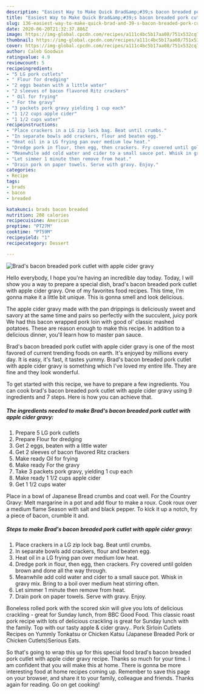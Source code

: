 ```yaml
---
description: "Easiest Way to Make Quick Brad&amp;#39;s bacon breaded pork cutlet with apple cider gravy"
title: "Easiest Way to Make Quick Brad&amp;#39;s bacon breaded pork cutlet with apple cider gravy"
slug: 136-easiest-way-to-make-quick-brad-and-39-s-bacon-breaded-pork-cutlet-with-apple-cider-gravy
date: 2020-06-20T21:32:37.886Z
image: https://img-global.cpcdn.com/recipes/a111c4bc5b17aa08/751x532cq70/brads-bacon-breaded-pork-cutlet-with-apple-cider-gravy-recipe-main-photo.jpg
thumbnail: https://img-global.cpcdn.com/recipes/a111c4bc5b17aa08/751x532cq70/brads-bacon-breaded-pork-cutlet-with-apple-cider-gravy-recipe-main-photo.jpg
cover: https://img-global.cpcdn.com/recipes/a111c4bc5b17aa08/751x532cq70/brads-bacon-breaded-pork-cutlet-with-apple-cider-gravy-recipe-main-photo.jpg
author: Caleb Goodwin
ratingvalue: 4.9
reviewcount: 5
recipeingredient:
- "5 LG pork cutlets"
- " Flour for dredging"
- "2 eggs beaten with a little water"
- "2 sleeves of bacon flavored Ritz crackers"
- " Oil for frying"
- " For the gravy"
- "3 packets pork gravy yielding 1 cup each"
- "1 1/2 cups apple cider"
- "1 1/2 cups water"
recipeinstructions:
- "Place crackers in a LG zip lock bag. Beat until crumbs."
- "In separate bowls add crackers, flour and beaten egg."
- "Heat oil in a LG frying pan over medium low heat."
- "Dredge pork in flour, then egg, then crackers. Fry covered until golden brown and done all the way through."
- "Meanwhile add cold water and cider to a small sauce pot. Whisk in gravy mix. Bring to a boil over medium heat stirring often."
- "Let simmer 1 minute then remove from heat."
- "Drain pork on paper towels. Serve with gravy. Enjoy."
categories:
- Recipe
tags:
- brads
- bacon
- breaded

katakunci: brads bacon breaded 
nutrition: 208 calories
recipecuisine: American
preptime: "PT27M"
cooktime: "PT59M"
recipeyield: "1"
recipecategory: Dessert

---
```



![Brad&#39;s bacon breaded pork cutlet with apple cider gravy](https://img-global.cpcdn.com/recipes/a111c4bc5b17aa08/751x532cq70/brads-bacon-breaded-pork-cutlet-with-apple-cider-gravy-recipe-main-photo.jpg)

Hello everybody, I hope you're having an incredible day today. Today, I will show you a way to prepare a special dish, brad&#39;s bacon breaded pork cutlet with apple cider gravy. One of my favorites food recipes. This time, I'm gonna make it a little bit unique. This is gonna smell and look delicious.

The apple cider gravy made with the pan drippings is deliciously sweet and savory at the same time and pairs so perfectly with the succulent, juicy pork We had this bacon wrapped pork loin with good ol&#39; classic mashed potatoes. These are reason enough to make this recipe. In addition to a delicious dinner, you&#39;ll learn how to master pan sauce.

Brad&#39;s bacon breaded pork cutlet with apple cider gravy is one of the most favored of current trending foods on earth. It's enjoyed by millions every day. It is easy, it's fast, it tastes yummy. Brad&#39;s bacon breaded pork cutlet with apple cider gravy is something which I've loved my entire life. They are fine and they look wonderful.


To get started with this recipe, we have to prepare a few ingredients. You can cook brad&#39;s bacon breaded pork cutlet with apple cider gravy using 9 ingredients and 7 steps. Here is how you can achieve that.

##### The ingredients needed to make Brad&#39;s bacon breaded pork cutlet with apple cider gravy:

1. Prepare 5 LG pork cutlets
1. Prepare  Flour for dredging
1. Get 2 eggs, beaten with a little water
1. Get 2 sleeves of bacon flavored Ritz crackers
1. Make ready  Oil for frying
1. Make ready  For the gravy
1. Take 3 packets pork gravy, yielding 1 cup each
1. Make ready 1 1/2 cups apple cider
1. Get 1 1/2 cups water


Place in a bowl of Japanese Bread crumbs and coat well. For the Country Gravy: Melt margarine in a pot and add flour to make a roux. Cook roux over a medium flame Season with salt and black pepper. To kick it up a notch, fry a piece of bacon, crumble it and. 

##### Steps to make Brad&#39;s bacon breaded pork cutlet with apple cider gravy:

1. Place crackers in a LG zip lock bag. Beat until crumbs.
1. In separate bowls add crackers, flour and beaten egg.
1. Heat oil in a LG frying pan over medium low heat.
1. Dredge pork in flour, then egg, then crackers. Fry covered until golden brown and done all the way through.
1. Meanwhile add cold water and cider to a small sauce pot. Whisk in gravy mix. Bring to a boil over medium heat stirring often.
1. Let simmer 1 minute then remove from heat.
1. Drain pork on paper towels. Serve with gravy. Enjoy.


Boneless rolled pork with the scored skin will give you lots of delicious crackling - great for Sunday lunch, from BBC Good Food. This classic roast pork recipe with lots of delicious crackling is great for Sunday lunch with the family. Top with our tasty apple &amp; cider gravy.. Pork Sirloin Cutlets Recipes on Yummly Tonkatsu or Chicken Katsu (Japanese Breaded Pork or Chicken Cutlets)Serious Eats. 

So that's going to wrap this up for this special food brad&#39;s bacon breaded pork cutlet with apple cider gravy recipe. Thanks so much for your time. I am confident that you will make this at home. There is gonna be more interesting food at home recipes coming up. Remember to save this page on your browser, and share it to your family, colleague and friends. Thanks again for reading. Go on get cooking!
